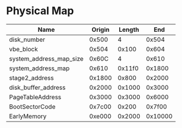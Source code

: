 Physical Map
=============
| Name                    | Origin | Length | End     |
| ----------------------- | ------ | ------ | ------- |
| disk_number             | 0x500  | 4      | 0x504   |
| vbe_block               | 0x504  | 0x100  | 0x604   |
| system_address_map_size | 0x60C  | 4      | 0x610   |
| system_address_map      | 0x610  | 0x11f0 | 0x1800  |
| stage2_address          | 0x1800 | 0x800  | 0x2000  |
| disk_buffer_address     | 0x2000 | 0x1000 | 0x3000  |
| PageTableAddress        | 0x3000 | 0x3000 | 0x6000  |
| BootSectorCode          | 0x7c00 | 0x200  | 0x7f00  |
| EarlyMemory             | 0xe000 | 0x2000 | 0x10000 |